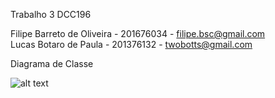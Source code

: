 Trabalho 3 DCC196	

Filipe Barreto de Oliveira - 201676034 - filipe.bsc@gmail.com                              
Lucas Botaro de Paula - 201376132 - twobotts@gmail.com

Diagrama de Classe

![alt text](https://github.com/NeroJF/CCT/blob/master/diagramaTrab3.jpeg)
